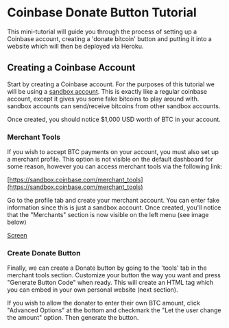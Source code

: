 # Coinbase Donate Button Tutorial
This mini-tutorial will guide you through the process of setting up a Coinbase account, creating a 'donate bitcoin' button and 
putting it into a website which will then be deployed via Heroku.

## Creating a Coinbase Account
Start by creating a Coinbase account. For the purposes of this tutorial we will be using a [sandbox account](https://sandbox.coinbase.com/). This is exactly like a regular coinbase account, except it gives you some fake bitcoins to play around with. sandbox accounts can send/receive bitcoins from other sandbox accounts. 

Once created, you should notice $1,000 USD worth of BTC in your account. 

### Merchant Tools

If you wish to accept BTC payments on your account, you must also set up a merchant profile. This option is not visible on the default dashboard for some reason, however you can access merchant tools via the following link:

[https://sandbox.coinbase.com/merchant_tools](https://sandbox.coinbase.com/merchant_tools)

Go to the profile tab and create your merchant account. You can enter fake information since this is just a sandbox account. 
Once created, you'll notice that the "Merchants" section is now visible on the left menu (see image below)

[Screen](http://i.imgur.com/mNhRY65.png)

### Create Donate Button

Finally, we can create a Donate button by going to the 'tools' tab in the merchant tools section.
Customize your button the way you want and press "Generate Button Code" when ready. This will create an HTML tag which you can embed in your own personal website (next section). 

If you wish to allow the donater to enter their own BTC amount, click "Advanced Options" at the bottom and checkmark the "Let the user change the amount" option. Then generate the button. 

